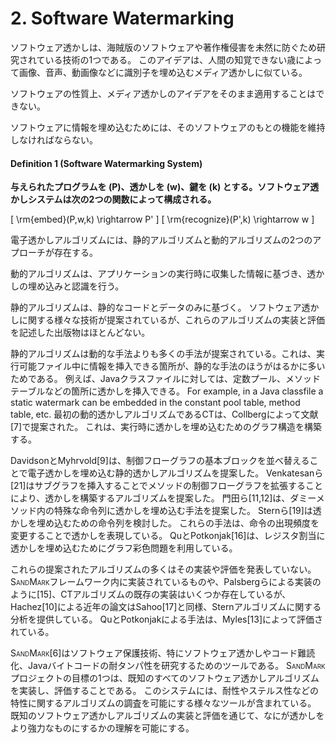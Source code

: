 # 2. Software Watermarking

ソフトウェア透かしは、海賊版のソフトウェアや著作権侵害を未然に防ぐため研究されている技術の1つである。
このアイデアは、人間の知覚できない歳によって画像、音声、動画像などに識別子を埋め込むメディア透かしに似ている。
<!-- textlint-disable ja-technical-writing/ja-no-redundant-expression -->
ソフトウェアの性質上、メディア透かしのアイデアをそのまま適用することはできない。
<!-- textlint-enable -->
ソフトウェアに情報を埋め込むためには、そのソフトウェアのもとの機能を維持しなければならない。

#### Definition 1 (Software Watermarking System)

<b>与えられたプログラムを \(P\)、透かしを \(w\)、鍵を \(k\) とする。ソフトウェア透かしシステムは次の2つの関数によって構成される。</b>

\[ \rm{embed}(P,w,k) \rightarrow P' \]
\[ \rm{recognize}(P',k) \rightarrow w \]

電子透かしアルゴリズムには、静的アルゴリズムと動的アルゴリズムの2つのアプローチが存在する。
<!-- textlint-disable japanese/no-doubled-joshi -->
<!-- textlint-disable ja-technical-writing/ja-no-redundant-expression -->
動的アルゴリズムは、アプリケーションの実行時に収集した情報に基づき、透かしの埋め込みと認識を行う。
<!-- textlint-enable -->
静的アルゴリズムは、静的なコードとデータのみに基づく。
ソフトウェア透かしに関する様々な技術が提案されているが、これらのアルゴリズムの実装と評価を記述した出版物はほとんどない。

静的アルゴリズムは動的な手法よりも多くの手法が提案されている。これは、実行可能ファイル中に情報を挿入できる箇所が、静的な手法のほうがはるかに多いためである。
例えば、Javaクラスファイルに対しては、定数プール、メソッドテーブルなどの箇所に透かしを挿入できる。
For example, in a Java classfile a static watermark can be embedded in the constant pool table, method table, etc.
最初の動的透かしアルゴリズムであるCTは、Collbergによって文献[7]で提案された。
これは、実行時に透かしを埋め込むためのグラフ構造を構築する。

DavidsonとMyhrvold[9]は、制御フローグラフの基本ブロックを並べ替えることで電子透かしを埋め込む静的透かしアルゴリズムを提案した。
Venkatesanら[21]はサブグラフを挿入することでメソッドの制御フローグラフを拡張することにより、透かしを構築するアルゴリズムを提案した。
門田ら[11,12]は、ダミーメソッド内の特殊な命令列に透かしを埋め込む手法を提案した。
Sternら[19]は透かしを埋め込むための命令列を検討した。
これらの手法は、命令の出現頻度を変更することで透かしを表現している。
QuとPotkonjak[16]は、レジスタ割当に透かしを埋め込むためにグラフ彩色問題を利用している。

これらの提案されたアルゴリズムの多くはその実装や評価を発表していない。
S<span style="font-size: .7em">AND</span>M<span style="font-size: .7em">ARK</span>フレームワーク内に実装されているものや、Palsbergらによる実装のように[15]、CTアルゴリズムの既存の実装はいくつか存在しているが、
Hachez[10]による近年の論文はSahoo[17]と同様、Sternアルゴリズムに関する分析を提供している。
QuとPotkonjakによる手法は、Myles[13]によって評価されている。

S<span style="font-size: .7em">AND</span>M<span style="font-size: .7em">ARK</span>[6]はソフトウェア保護技術、特にソフトウェア透かしやコード難読化、Javaバイトコードの耐タンパ性を研究するためのツールである。
S<span style="font-size: .7em">AND</span>M<span style="font-size: .7em">ARK</span>プロジェクトの目標の1つは、既知のすべてのソフトウェア透かしアルゴリズムを実装し、評価することである。
このシステムには、耐性やステルス性などの特性に関するアルゴリズムの調査を可能にする様々なツールが含まれている。
既知のソフトウェア透かしアルゴリズムの実装と評価を通じて、なにが透かしをより強力なものにするかの理解を可能にする。

